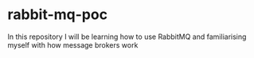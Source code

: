 # rabbit-mq-poc
In this repository I will be learning how to use RabbitMQ and familiarising myself with how message brokers work
